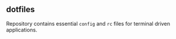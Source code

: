 ## dotfiles

Repository contains essential `config` and `rc` files for  terminal driven applications.
